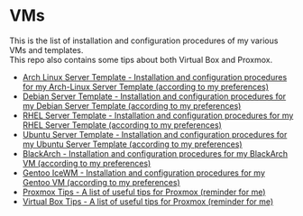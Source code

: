 # VMs

This is the list of installation and configuration procedures of my various VMs and templates.   
This repo also contains some tips about both Virtual Box and Proxmox.   

* [Arch Linux Server Template - Installation and configuration procedures for my Arch-Linux Server Template (according to my preferences)](https://github.com/Antiz96/Linux-Configuration/blob/main/VMs/Arch-Linux_Server_Template.md)
* [Debian Server Template - Installation and configuration procedures for my Debian Server Template (according to my preferences)](https://github.com/Antiz96/Linux-Configuration/blob/main/VMs/Debian_Server_Template.md)
* [RHEL Server Template - Installation and configuration procedures for my RHEL Server Template (according to my preferences)](https://github.com/Antiz96/Linux-Configuration/blob/main/VMs/RHEL_Server_Template.md)
* [Ubuntu Server Template - Installation and configuration procedures for my Ubuntu Server Template (according to my preferences)](https://github.com/Antiz96/Linux-Configuration/blob/main/VMs/Ubuntu_Server_Template.md)
* [BlackArch - Installation and configuration procedures for my BlackArch VM (according to my preferences)](https://github.com/Antiz96/Linux-Configuration/blob/main/VMs/BlackArch.md)
* [Gentoo IceWM - Installation and configuration procedures for my Gentoo VM (according to my preferences)](https://github.com/Antiz96/Linux-Configuration/blob/main/VMs/Gentoo_IceWM.md)
* [Proxmox Tips - A list of useful tips for Proxmox (reminder for me)](https://github.com/Antiz96/Linux-Configuration/blob/main/VMs/Proxmox_Tips.md)
* [Virtual Box Tips - A list of useful tips for Proxmox (reminder for me)](https://github.com/Antiz96/Linux-Configuration/blob/main/VMs/Virtual-Box_Tips.md)
